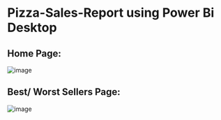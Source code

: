 # Pizza-Sales-Report using Power Bi Desktop

## Home Page:
![image](https://github.com/user-attachments/assets/873fe5a9-a916-4873-a224-59928212b721)

## Best/ Worst Sellers Page:
![image](https://github.com/user-attachments/assets/ded043dc-f6cc-4613-b905-27b5e87c0c23)

